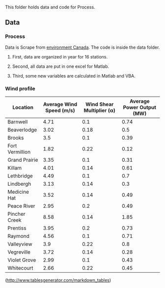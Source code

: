 This folder holds data and code for Process.


## Data

### Process

Data is Scrape from [environment Canada](http://climate.weather.gc.ca/historical_data/search_historic_data_e.html).
The code is inside the data folder.

1. First, data are organized in year for 16 stations.

1. Second, all data are put in one excel for Matlab.

1. Third, some new variables are calculated in Matlab and VBA.



### Wind profile

| Location          | Average Wind Speed (m/s) | Wind Shear Multiplier (α) | Average Power   Output (MW) |
|-------------------|--------------------------|---------------------------|-----------------------------|
| Barnwell          | 4.71                     | 0.1                       | 0.74                        |
| Beaverlodge       | 3.02                     | 0.18                      | 0.5                         |
| Brooks            | 3.5                      | 0.1                       | 0.39                        |
| Fort   Vermillion | 1.82                     | 0.22                      | 0.12                        |
| Grand   Prairie   | 3.35                     | 0.1                       | 0.31                        |
| Killam            | 4.01                     | 0.14                      | 0.61                        |
| Lethbridge        | 4.49                     | 0.1                       | 0.7                         |
| Lindbergh         | 3.13                     | 0.14                      | 0.3                         |
| Medicine   Hat    | 3.52                     | 0.14                      | 0.49                        |
| Peace   River     | 2.95                     | 0.2                       | 0.49                        |
| Pincher   Creek   | 8.58                     | 0.14                      | 1.85                        |
| Prentiss          | 3.95                     | 0.2                       | 0.73                        |
| Raymond           | 4.56                     | 0.1                       | 0.71                        |
| Valleyview        | 3.9                      | 0.22                      | 0.8                         |
| Vegreville        | 3.72                     | 0.14                      | 0.28                        |
| Violet   Grove    | 2.99                     | 0.1                       | 0.43                        |
| Whitecourt        | 2.66                     | 0.22                      | 0.45                        |

(http://www.tablesgenerator.com/markdown_tables)

###
